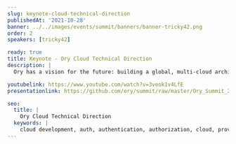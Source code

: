 ```yaml
---
slug: keynote-cloud-technical-direction
publishedAt: '2021-10-28'
banner: ../../images/events/summit/banners/banner-tricky42.png
order: 2
speakers: [tricky42]

ready: true
title: Keynote - Ory Cloud Technical Direction
description: |
  Ory has a vision for the future: building a global, multi-cloud architecture set-up of Ory Cloud that uses different cloud providers. Andreas Bucksteeg will discuss this vision and questions such as: “How can we deploy and manage these services using GitHub principles?” and “How do we route traffic globally through the different clusters?”

youtubelink: https://www.youtube.com/watch?v=3veok1v4LfE
presentationlink: https://github.com/ory/summit/raw/master/Ory_Summit_21_Day_2_-_Keynote_-_Ory_Cloud_Technical_Direction.pdf

seo:
  title: |
    Ory Cloud Technical Direction
  keywords: |
    cloud development, auth, authentication, authorization, cloud, providers, traffic, route, clusters, Kubernetes
---
```

